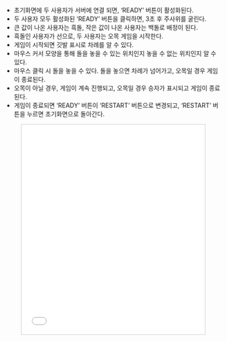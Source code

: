 

* 초기화면에 두 사용자가 서버에 연결 되면, ‘READY’ 버튼이 활성화된다.
* 두 사용자 모두 활성화된 ‘READY’ 버튼을 클릭하면, 3초 후 주사위를 굴린다.
* 큰 값이 나온 사용자는 흑돌, 작은 값이 나온 사용자는 백돌로 배정이 된다.
* 흑돌인 사용자가 선으로, 두 사용자는 오목 게임을 시작한다.
* 게임이 시작되면 깃발 표시로 차례를 알 수 있다. 
* 마우스 커서 모양을 통해 돌을 놓을 수 있는 위치인지 놓을 수 없는 위치인지 알 수 있다.
* 마우스 클릭 시 돌을 놓을 수 있다. 돌을 놓으면 차례가 넘어가고, 오목일 경우 게임이 종료된다.
* 오목이 아닐 경우, 게임이 계속 진행되고, 오목일 경우 승자가 표시되고 게임이 종료된다.
* 게임이 종료되면 ‘READY’ 버튼이 ‘RESTART’ 버튼으로 변경되고, ‘RESTART’ 버튼을 누르면 초기화면으로 돌아간다.

<figure>
<iframe src=“//https://docs.google.com/presentation/d/e/2PACX-1vRX5p68FQW-7mTU6K1CRbsttJpKmnpQy6_72vTVD8czQ63uOwMXhgYLpZxUNkifBXQFr1U47t1OdaoT/pub?start=false&loop=false&delayms=60000" width="595" height="485" frameborder="0" marginwidth="0" marginheight="0" scrolling="no" style="border:1px solid #CCC; border-width:1px; margin-bottom:5px; max-width: 100%;" allowfullscreen> </iframe>
</figure>

